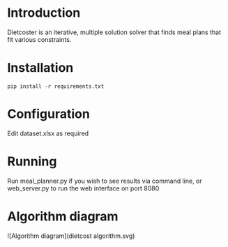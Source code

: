 # Introduction

Dietcoster is an iterative, multiple solution solver that finds meal plans that fit various constraints.

# Installation

`pip install -r requirements.txt`

# Configuration

Edit dataset.xlsx as required

# Running

Run meal_planner.py if you wish to see results via command line, or web_server.py to run the web interface on port 8080

# Algorithm diagram

![Algorithm diagram](dietcost algorithm.svg)